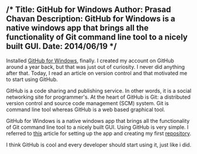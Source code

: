 /*
Title: GitHub for Windows
Author: Prasad Chavan
Description: GitHub for Windows is a native windows app that brings all the functionality of Git command line tool to a nicely built GUI. 
Date: 2014/06/19
*/
---
Installed [GitHub for Windows](https://windows.github.com/), finally. I created my account on GitHub around a year back, but that was just out of curiosity. I never did anything after that. Today, I read an article on version control and that motivated me to start using GitHub.

GitHub is a code sharing and publishing service. In other words, it is a social networking site for programmer's. At the heart of GitHub is Git: a distributed version control and source code management (SCM) system. Git is command line tool whereas GitHub is a web based graphical tool. 

GitHub for Windows is a native windows app that brings all the functionality of Git command line tool to a nicely built GUI. Using GitHub is very simple. I referred to [this](http://www.thewindowsclub.com/github-tutorial) article for setting up the app and creating my first [repository](https://github.com/prasadchavan1989/Pico-Theme).

I think GitHub is cool and every developer should start using it, just like i did.